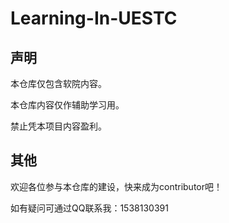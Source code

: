 # Learning-In-UESTC
## 声明

本仓库仅包含软院内容。

本仓库内容仅作辅助学习用。

禁止凭本项目内容盈利。

## 其他

欢迎各位参与本仓库的建设，快来成为contributor吧！

如有疑问可通过QQ联系我：1538130391
